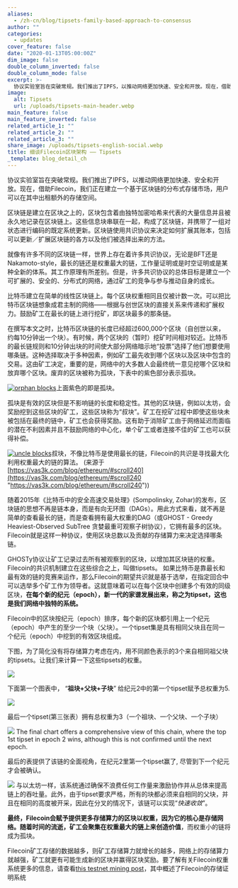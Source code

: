 ```yaml
---
aliases:
  - /zh-cn/blog/tipsets-family-based-approach-to-consensus
author: ""
categories:
  - updates
cover_feature: false
date: "2020-01-13T05:00:00Z"
dim_image: false
double_column_inverted: false
double_column_mode: false
excerpt: >-
  协议实验室旨在突破常规。我们推出了IPFS，以推动网络更加快速、安全和开放。现在，借助Filecoin，我们正在建立一个基于区块链的分布式存储市场，用户可以在其中出租额外的存储空间。
image:
  alt: Tipsets
  url: /uploads/tipsets-main-header.webp
main_feature: false
main_feature_inverted: false
related_article_1: ""
related_article_2: ""
related_article_3: ""
share_image: /uploads/tipsets-english-social.webp
title: 细谈Filecoin区块架构 —— Tipsets
_template: blog_detail_ch
---
```


协议实验室旨在突破常规。我们推出了IPFS，以推动网络更加快速、安全和开放。现在，借助Filecoin，我们正在建立一个基于区块链的分布式存储市场，用户可以在其中出租额外的存储空间。

区块链是建立在区块之上的，区块包含着由独特加密哈希来代表的大量信息并且被永久地记录在区块链上。这些信息块串联在一起，构成了区块链，并携带了一组对状态进行编码的既定系统更新。区块链使用共识协议来决定如何扩展其账本，包括可以更新／扩展区块链的各方以及他们被选择出来的方法。

就像有许多不同的区块链一样，世界上存在着许多共识协议，无论是BFT还是Nakamoto-style，最长的链还是权重最大的链，工作量证明或是时空证明或是某种全新的体系。其工作原理有所差别。但是，许多共识协议的总体目标是建立一个可扩展的、安全的、分布式的网络，通过矿工的竞争与参与推动自身的成长。

比特币建立在简单的线性区块链上。每个区块权重相同且仅被计数一次。可以把比特币区块链想象成君主制的网络——根据与创世区块的直接关系来传递和扩展权力。鼓励矿工在最长的链上进行挖矿，即区块最多的那条链。

在撰写本文之时，比特币区块链的长度已经超过600,000个区块（自创世以来，约每10分钟出一个块）。有时候，两个区块的（暂时）挖矿时间相对较近。比特币的最长链规则和10分钟出块的时间使大部分网络暗示地“投票”选择了他们想要使用哪条链。这种选择取决于多种因素，例如矿工最先收到哪个区块以及区块中包含的交易。这由矿工决定，重要的是，网络中的大多数人会最终统一意见挖哪个区块和放弃哪个区块。废弃的区块被称为孤块，下表中的紫色部分表示孤块。

[![orphan blocks](https://filecoin.io/vintage/images/blog/tipsets-family-based-approach-diagram-1.jpg)](https://filecoin.io/vintage/images/blog/tipsets-family-based-approach-diagram-1.jpg)上面紫色的即是孤块。

孤块是有效的区块但是不影响链的长度和稳定性。其他的区块链，例如以太坊，会奖励挖到这些区块的矿工，这些区块称为“叔块”。矿工在挖矿过程中即使这些块未被包括在最终的链中，矿工也会获得奖励。这有助于消除矿工由于网络延迟而面临的潜在不利因素并且不鼓励网络的中心化，单个矿工或者连接不佳的矿工也可以获得补偿。

[![uncle blocks](https://filecoin.io/vintage/images/blog/tipsets-family-based-approach-diagram-2.jpg)](https://filecoin.io/vintage/images/blog/tipsets-family-based-approach-diagram-2.jpg)叔块，不像比特币是使用最长的链，Filecoin的共识是寻找最大化利用权重最大的链的算法。
(来源于 [https://vas3k.com/blog/ethereum/#scroll240](https://vas3k.com/blog/ethereum/#scroll240 "https://vas3k.com/blog/ethereum/#scroll240"))

随着2015年《比特币中的安全高速交易处理》(Sompolinsky, Zohar)的发布，区块链的思想不再是链本身，而是有向无环图（DAGs）。用此方式来看，就不再是简单的查看最长的链，而是查看拥有最大权重的DAG（或GHOST - Greedy Heaviest-Observed SubTree 贪婪最重可观察子树协议），它拥有最多的区块。Filecoin就是这样一种协议，使用区块总数以及贡献的存储算力来决定选择哪条链。

GHOSTy协议让矿工记录过去所有被观察到的区块，以增加其区块链的权重。Filecoin的共识机制建立在这些综合之上，叫做tipsets。 如果比特币是靠最长和最有效的链的竞赛来运作，那么Filecoin的期望共识就是基于选举，在指定回合中可以选举多个矿工作为领导者。这就意味着可以在每个区块中创建多个有效的同级区块，**在每个新的纪元（epoch），新一代的家谱发展出来，称之为tipset，这也是我们网络中独特的系统。**

Filecoin中的区块按纪元（epoch）排序，每个新的区块都引用上一个纪元（epoch）中产生的至少一个块（父块）。一个tipset集是具有相同父块且在同一个纪元（epoch）中挖到的有效区块组成。

下图，为了简化没有将存储算力考虑在内，用不同颜色表示的3个来自相同祖父块的tipsets。让我们来计算一下这些tipsets的权重。

![](/uploads/1-tipset-in-epoch-2.webp)

下面第一个图表中， “**祖块+父块+子块**” 给纪元2中的第一个tipset赋予总权重为5.

![](/uploads/3-tipsets-epoch-2.webp)

最后一个tipset(第三张表）拥有总权重为3（一个祖块、一个父块、一个子块）

![](/uploads/3rd-tipset-in-epoch-2.webp)
The final chart offers a comprehensive view of this chain, where the top 1st tipset in epoch 2 wins, although this is not confirmed until the next epoch.

最后的表提供了该链的全面视角，在纪元2里第一个tipset赢了, 尽管到下一个纪元才会被确认。

![](/uploads/all-tipsets.webp)
与以太坊一样，该系统通过确保不浪费任何工作量来激励协作并从总体来提高链上的吞吐量。此外，由于tipset要求严格，所有的块都必须来自相同的父块，并且在相同的高度被开采，因此在分叉的情况下，该链可以实现“_快速收敛_”。

**最终，Filecoin会赋予提供更多存储算力的区块以权重，因为它的核心是存储网络。随着时间的流逝，矿工会聚集在权重最大的链上来创造价值**，而权重小的链将成为孤块。

Filecoin矿工存储的数据越多，则矿工存储算力就增长的越多，网络上的存储算力就越强，矿工就更有可能生成新的区块并赢得区块奖励。要了解有关Filecoin权重系统更多的信息，请查看[this testnet mining post](https://filecoin.io/blog/filecoin-testnet-mining/)，其中概述了Filecoin的存储证明系统
